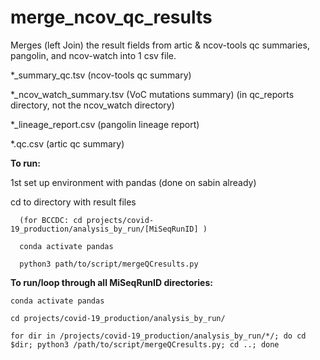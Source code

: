 # merge_ncov_qc_results
Merges (left Join) the result fields from artic &amp; ncov-tools qc summaries, pangolin, and ncov-watch into 1 csv file. 

   *_summary_qc.tsv (ncov-tools qc summary)

   *_ncov_watch_summary.tsv (VoC mutations summary) (in qc_reports directory, not the ncov_watch directory)

   *_lineage_report.csv (pangolin lineage report)

   *.qc.csv (artic qc summary)


<b>To run:</b>

1st set up environment with pandas (done on sabin already)

cd to directory with result files 

      (for BCCDC: cd projects/covid-19_production/analysis_by_run/[MiSeqRunID] )

      conda activate pandas

      python3 path/to/script/mergeQCresults.py


<b>To run/loop through all MiSeqRunID directories:</b>

    conda activate pandas

    cd projects/covid-19_production/analysis_by_run/

    for dir in /projects/covid-19_production/analysis_by_run/*/; do cd $dir; python3 /path/to/script/mergeQCresults.py; cd ..; done

